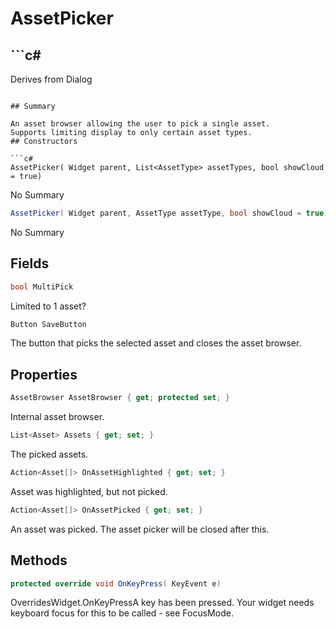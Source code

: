# AssetPicker

## ```c#
Derives from Dialog
```

## Summary

An asset browser allowing the user to pick a single asset.
Supports limiting display to only certain asset types.
## Constructors

```c#
AssetPicker( Widget parent, List<AssetType> assetTypes, bool showCloud = true) 
```
No Summary
```c#
AssetPicker( Widget parent, AssetType assetType, bool showCloud = true) 
```
No Summary
## Fields

```c#
bool MultiPick
```
Limited to 1 asset?
```c#
Button SaveButton
```
The button that picks the selected asset and closes the asset browser.
## Properties

```c#
AssetBrowser AssetBrowser { get; protected set; } 
```
Internal asset browser.
```c#
List<Asset> Assets { get; set; } 
```
The picked assets.
```c#
Action<Asset[]> OnAssetHighlighted { get; set; } 
```
Asset was highlighted, but not picked.
```c#
Action<Asset[]> OnAssetPicked { get; set; } 
```
An asset was picked. The asset picker will be closed after this.
## Methods

```c#
protected override void OnKeyPress( KeyEvent e) 
```
OverridesWidget.OnKeyPressA key has been pressed. Your widget needs keyboard focus for this to be called - see FocusMode.
